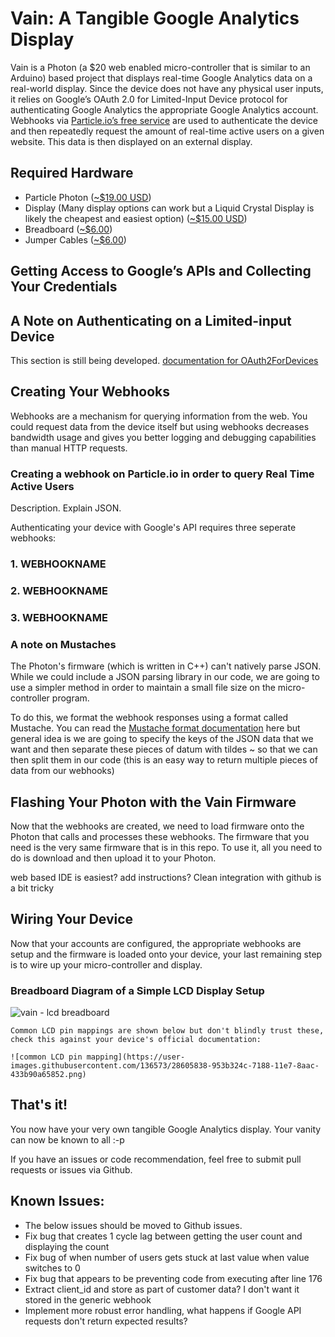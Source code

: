 # Vain: A Tangible Google Analytics Display

Vain is a Photon (a $20 web enabled micro-controller that is similar to an Arduino) based project that displays real-time Google Analytics data on a real-world display. Since the device does not have any physical user inputs, it relies on Google’s OAuth 2.0 for Limited-Input Device protocol for authenticating Google Analytics the appropriate Google Analytics account. Webhooks via [Particle.io’s free service](https://www.particle.io) are used to authenticate the device and then repeatedly request the amount of real-time active users on a given website. This data is then displayed on an external display.

## Required Hardware

* Particle Photon ([~$19.00 USD](https://www.sparkfun.com/products/13774))
* Display (Many display options can work but a Liquid Crystal Display is likely
	the cheapest and easiest option) ([~$15.00 USD](https://www.sparkfun.com/products/9052))
* Breadboard ([~$6.00](https://www.sparkfun.com/products/12615))
* Jumper Cables ([~$6.00](https://www.sparkfun.com/products/8431))

## Getting Access to Google’s APIs and Collecting Your Credentials


## A Note on Authenticating on a Limited-input Device
This section is still being developed. [documentation for OAuth2ForDevices](https://developers.google.com/identity/protocols/OAuth2ForDevices)


## Creating Your Webhooks

  Webhooks are a mechanism for querying information from the web. You could request
  data from the device itself but using webhooks decreases bandwidth usage and gives
  you better logging and debugging capabilities than manual HTTP requests.

  ### Creating a webhook on Particle.io in order to query Real Time Active Users

  Description. Explain JSON.



  Authenticating your device with Google's API requires three seperate webhooks:

  ### 1. WEBHOOKNAME

  ### 2. WEBHOOKNAME

  ### 3. WEBHOOKNAME


  ### A note on Mustaches

  The Photon's firmware (which is written in C++) can't natively parse JSON. While
  we could include a JSON parsing library in our code, we are going to use a simpler
  method in order to maintain a small file size on the micro-controller program.

  To do this, we format the webhook responses using a format called Mustache. You
  can read the [Mustache format documentation](http://mustache.github.io/) here but
  general idea is we are going to specify the keys of the JSON data that we want
  and then separate these pieces of datum with tildes ~ so that we can then split
  them in our code (this is an easy way to return multiple pieces of data from our
  webhooks)


## Flashing Your Photon with the Vain Firmware
  Now that the webhooks are created, we need to load firmware onto the Photon that
  calls and processes these webhooks. The firmware that you need is the very same
  firmware that is in this repo. To use it, all you need to do is download and then
  upload it to your Photon.

  web based IDE is easiest? add instructions? Clean integration with github is a bit tricky


## Wiring Your Device
  Now that your accounts are configured, the appropriate webhooks are setup
  and the firmware is loaded onto your device, your last remaining step is to wire
  up your micro-controller and display.

  ### Breadboard Diagram of a Simple LCD Display Setup

  ![vain - lcd breadboard](https://user-images.githubusercontent.com/136573/28605821-7bf1d534-7188-11e7-8153-0963185340b7.png)


	Common LCD pin mappings are shown below but don't blindly trust these,
	check this against your device's official documentation:

	![common LCD pin mapping](https://user-images.githubusercontent.com/136573/28605838-953b324c-7188-11e7-8aac-433b90a65852.png)


## That's it!
  You now have your very own tangible Google Analytics display. Your vanity can
  now be known to all :-p

  If you have an issues or code recommendation, feel free to submit pull requests
  or issues via Github.


## Known Issues:
* The below issues should be moved to Github issues.
* Fix bug that creates 1 cycle lag between getting the user count and displaying the count
* Fix bug of when number of users gets stuck at last value when value switches to 0
* Fix bug that appears to be preventing code from executing after line 176
* Extract client_id and store as part of customer data? I don't want it stored in the generic webhook
* Implement more robust error handling, what happens if Google API requests don't return expected results?
